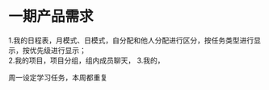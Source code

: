 # 一期产品需求

1.我的日程表，月模式、日模式，自分配和他人分配进行区分，按任务类型进行显示，按优先级进行显示；   
2.我的项目，项目分组，组内成员聊天，
3.我的，

周一设定学习任务，本周都重复
